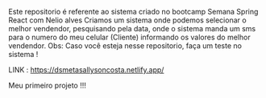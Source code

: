 Este repositorio é referente ao sistema criado no bootcamp Semana Spring React com Nelio alves
Criamos um sistema onde podemos selecionar o melhor vendendor, pesquisando pela data, onde o sistema manda um sms para 
o numero do meu celular (Cliente) informando os valores do melhor vendendor. 
Obs: Caso você esteja nesse repositorio, faça um teste no sistema !

LINK :
https://dsmetasallysoncosta.netlify.app/



Meu primeiro projeto !!!




